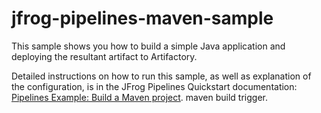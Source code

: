 # jfrog-pipelines-maven-sample

This sample shows you how to build a simple Java application and deploying the resultant artifact to Artifactory.

Detailed instructions on how to run this sample, as well as explanation of the configuration, is in the JFrog Pipelines Quickstart documentation: [Pipelines Example: Build a Maven project](https://www.jfrog.com/confluence/display/JFROG/Pipelines+Example%3A+Maven+Build).
maven build trigger.
